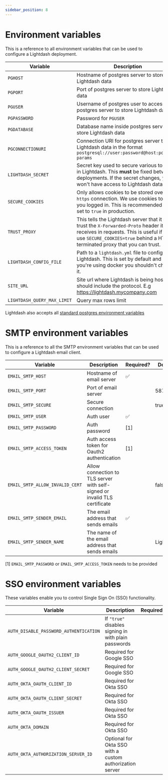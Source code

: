 ```yaml
---
sidebar_position: 8
---
```


# Environment variables

This is a reference to all environment variables that can be used to configure a Lightdash deployment.

| Variable                    | Description                                                                                                                                                                                                   | Required? | Default                                                         |
|-----------------------------|---------------------------------------------------------------------------------------------------------------------------------------------------------------------------------------------------------------|-----------|-----------------------------------------------------------------|
| `PGHOST`                    | Hostname of postgres server to store Lightdash data                                                                                                                                                           | ✅         |                                                                 |
| `PGPORT`                    | Port of postgres server to store Lightdash data                                                                                                                                                               | ✅         |                                                                 |
| `PGUSER`                    | Username of postgres user to access postgres server to store Lightdash data                                                                                                                                   | ✅         |                                                                 |
| `PGPASSWORD`                | Password for `PGUSER`                                                                                                                                                                                         | ✅         |                                                                 |
| `PGDATABASE`                | Database name inside postgres server to store Lightdash data                                                                                                                                                  | ✅         |                                                                 |
| `PGCONNECTIONURI`           | Connection URI for postgres server to store Lightdash data in the format `postgresql://user:password@host:port/db?params`                                                                                     |           | This is an alternative to providing the previous `PG` variables |
| `LIGHTDASH_SECRET`          | Secret key used to secure various tokens in Lightdash. This **must** be fixed between deployments. If the secret changes, you won't have access to Lightdash data.                                            | ✅         |                                                                 |
| `SECURE_COOKIES`            | Only allows cookies to be stored over a `https` connection. We use cookies to keep you logged in. This is recommended to be set to `true` in production.                                                      |           | `false`                                                         |
| `TRUST_PROXY`               | This tells the Lightdash server that it can trust the `X-Forwarded-Proto` header it receives in requests. This is useful if you use `SECURE_COOKIES=true` behind a HTTPS terminated proxy that you can trust. |           | `false`                                                         |
| `LIGHTDASH_CONFIG_FILE`     | Path to a `lightdash.yml` file to configure Lightdash. This is set by default and if you're using docker you shouldn't change it.                                                                             |           |                                                                 |
| `SITE_URL`                  | Site url where Lightdash is being hosted. It should include the protocol. E.g https://lightdash.mycompany.com                                                                                                 |           | `http://localhost:8080`                                         |
| `LIGHTDASH_QUERY_MAX_LIMIT` | Query max rows limit                                                                                                                                                                                          |           | `5000`                                                          |                                                           |

Lightdash also accepts all [standard postgres environment variables](https://www.postgresql.org/docs/9.3/libpq-envars.html)

# SMTP environment variables

This is a reference to all the SMTP environment variables that can be used to configure a Lightdash email client.

| Variable | Description | Required? | Default |
|----------|-------------|-----------|---------|
|`EMAIL_SMTP_HOST`| Hostname of email server | ✅ | |
|`EMAIL_SMTP_PORT` | Port of email server | | 587 |
|`EMAIL_SMTP_SECURE` | Secure connection | | true |
|`EMAIL_SMTP_USER` | Auth user | ✅ | |
|`EMAIL_SMTP_PASSWORD` | Auth password | [1] | |
|`EMAIL_SMTP_ACCESS_TOKEN` | Auth access token for Oauth2 authentication | [1] | |
|`EMAIL_SMTP_ALLOW_INVALID_CERT` | Allow connection to TLS server with self-signed or invalid TLS certificate | | false |
|`EMAIL_SMTP_SENDER_EMAIL` | The email address that sends emails | ✅ | |
|`EMAIL_SMTP_SENDER_NAME` | The name of the email address that sends emails | | Lightdash |

[1] `EMAIL_SMTP_PASSWORD` or `EMAIL_SMTP_ACCESS_TOKEN` needs to be provided

# SSO environment variables

These variables enable you to control Single Sign On (SSO) functionality.

| Variable                               | Description                                              | Required? | Default |
|----------------------------------------|----------------------------------------------------------|-----------|------|
| `AUTH_DISABLE_PASSWORD_AUTHENTICATION` | If `"true"` disables signing in with plain passwords     | | false |
| `AUTH_GOOGLE_OAUTH2_CLIENT_ID`         | Required for Google SSO                                  | |      |
| `AUTH_GOOGLE_OAUTH2_CLIENT_SECRET`     | Required for Google SSO                                  | |      |
| `AUTH_OKTA_OAUTH_CLIENT_ID`            | Required for Okta SSO                                    | |      |
| `AUTH_OKTA_OAUTH_CLIENT_SECRET`        | Required for Okta SSO                                    | |      |
| `AUTH_OKTA_OAUTH_ISSUER`               | Required for Okta SSO                                    | |      |
| `AUTH_OKTA_DOMAIN`                     | Required for Okta SSO                                    | |      |
| `AUTH_OKTA_AUTHORIZATION_SERVER_ID`    | Optional for Okta SSO with a custom authorization server | |      |
